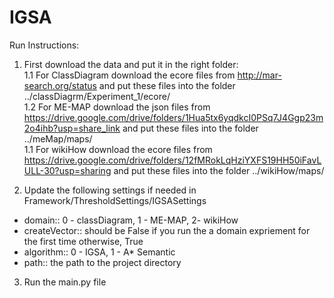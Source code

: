 # IGSA

Run Instructions:
1. First download the data and put it in the right folder: <br/>
  1.1 For ClassDiagram download the ecore files from http://mar-search.org/status and put these files into the folder ../classDiagrm/Experiment_1/ecore/<br/>
  1.2 For ME-MAP download the json files from https://drive.google.com/drive/folders/1Hua5tx6yqdkcI0PSq7J4Ggp23m2o4ihb?usp=share_link and put these files into the folder ../meMap/maps/<br/>
  1.1 For wikiHow download the ecore files from https://drive.google.com/drive/folders/12fMRokLqHziYXFS19HH50iFavLULL-30?usp=sharing and put these files into the folder ../wikiHow/maps/
 
 2. Update the following settings if needed in Framework/ThresholdSettings/IGSASettings
- domain:: 0 - classDiagram, 1 - ME-MAP, 2- wikiHow
- createVector:: should be False if you run the a domain expriement for the first time otherwise, True
- algorithm:: 0 - IGSA, 1 - A* Semantic
- path:: the path to the project directory

3. Run the main.py file
